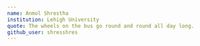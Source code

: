 ```yaml
---
name: Anmol Shrestha
institution: Lehigh University
quote: The wheels on the bus go round and round all day long.
github_user: shresshres
---
```

